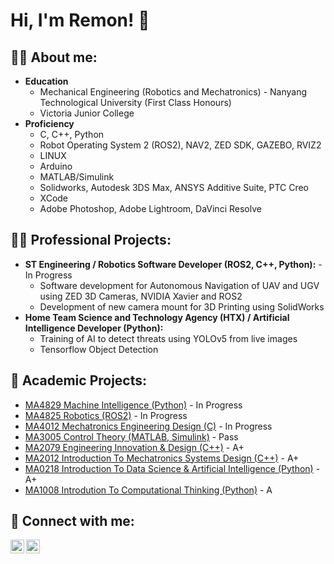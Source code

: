 <h1>Hi, I'm Remon! 👋

<h2> 🧔‍♂️ About me:</h2>

- **Education**
    - Mechanical Engineering (Robotics and Mechatronics) - Nanyang Technological University (First Class Honours)
    - Victoria Junior College
- **Proficiency**
    - C, C++, Python
    - Robot Operating System 2 (ROS2), NAV2, ZED SDK, GAZEBO, RVIZ2
    - LINUX
    - Arduino
    - MATLAB/Simulink
    - Solidworks, Autodesk 3DS Max, ANSYS Additive Suite, PTC Creo
    - XCode
    - Adobe Photoshop, Adobe Lightroom, DaVinci Resolve

<h2>👨‍💻 Professional Projects:</h2>

- **ST Engineering / Robotics Software Developer (ROS2, C++, Python):**  - In Progress
    - Software development for Autonomous Navigation of UAV and UGV using ZED 3D Cameras, NVIDIA Xavier and ROS2
    - Development of new camera mount for 3D Printing using SolidWorks
- **Home Team Science and Technology Agency (HTX) / Artificial Intelligence Developer (Python):**
    - Training of AI to detect threats using YOLOv5 from live images
    - Tensorflow Object Detection


<h2>📖 Academic Projects:</h2>

- [MA4829 Machine Intelligence (Python)](https://github.com/Remon-99/MA4829-Machine-Intelligence) - In Progress
- [MA4825 Robotics (ROS2)]() - In Progress
- [MA4012 Mechatronics Engineering Design (C)]() - In Progress
- [MA3005 Control Theory (MATLAB, Simulink)](https://github.com/Remon-99/MA3005-Control-Theory) - Pass
- [MA2079 Engineering Innovation & Design (C++)](https://github.com/Remon-99/MA2079-Engineering-Innovation-Design) - A+
- [MA2012 Introduction To Mechatronics Systems Design (C++)](https://github.com/Remon-99/MA2012-Introduction-to-Mechatronics-Systems-Design) - A+
- [MA0218 Introduction To Data Science & Artificial Intelligence (Python)](https://github.com/Remon-99/MA0218-Data-Science-Artificial-Intelligence) - A+
- [MA1008 Introdution To Computational Thinking (Python)]([https://www.youtube.com/watch?v=E2MwRWxDBkA](https://github.com/Remon-99/MA1008-Intro-to-Computational-Thinking)) - A

<h2> 🤳 Connect with me:</h2>

[<img align="left" alt="JoshMadakor | LinkedIn" width="22px" src="https://cdn.jsdelivr.net/npm/simple-icons@v3/icons/linkedin.svg" />][linkedin]
[<img align="left" alt="JoshMadakor | Instagram" width="22px" src="https://cdn.jsdelivr.net/npm/simple-icons@v3/icons/instagram.svg" />][instagram]

[instagram]: https://www.instagram.com/remon_n/
[linkedin]: https://www.linkedin.com/in/georemon-russelraj/

<!--
**joshmadakor1/joshmadakor1** is a ✨ _special_ ✨ repository because its `README.md` (this file) appears on your GitHub profile.

Here are some ideas to get you started:

- 🔭 I’m currently working on ...
- 🌱 I’m currently learning ...
- 👯 I’m looking to collaborate on ...
- 🤔 I’m looking for help with ...
- 💬 Ask me about ...
- 📫 How to reach me: ...
- 😄 Pronouns: ...
- ⚡ Fun fact: ...
-->
